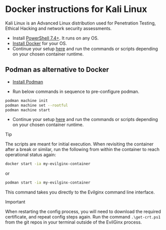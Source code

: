 # Docker instructions for Kali Linux

Kali Linux is an Advanced Linux distribution used for Penetration Testing, Ethical Hacking and network security assessments.

* Install [PowerShell 7.4+](https://learn.microsoft.com/powershell/scripting/overview). It runs on any OS.
* [Install Docker](https://docs.docker.com/desktop/install/windows-install/) for your OS.
* Continue your setup [here](../student/quest1.md#step-1a-build-image-from-dockerfile-and-run-container-on-your-local-machine) and run the commands or scripts depending on your chosen container runtime.

## Podman as alternative to Docker

* [Install Podman](https://podman.io/)

* Run below commands in sequence to pre-configure podman.

```bash
podman machine init
podman machine set --rootful
podman machine start
```

* Continue your setup [here](../student/quest1.md#step-1a-build-image-from-dockerfile-and-run-container-on-your-local-machine) and run the commands or scripts depending on your chosen container runtime.

> [!TIP]
> The scripts are meant for initial execution. When revisiting the container after a break or similar, run the following from within the container to reach operational status again:
>
> ```bash
> docker start -ia my-evilginx-container
> ```
> or
> ```bash
> podman start -ia my-evilginx-container
> ```
>
> This command takes you directly to the Evilginx command line interface.

> [!IMPORTANT]
> When restarting the config process, you will need to download the required certificate, and repeat config steps again. Run the command `.\get-crt.ps1` from the git repos in your terminal outside of the EvilGinx process.